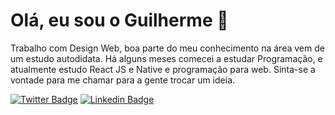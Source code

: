 <h1>Olá, eu sou o Guilherme 👋</h1>

Trabalho com Design Web, boa parte do meu conhecimento na área vem de um estudo autodidata. Há alguns meses comecei a estudar Programação, e atualmente estudo React JS e Native e programação para web. Sinta-se a vontade para me chamar para a gente trocar um ideia.

[![Twitter Badge](https://img.shields.io/badge/-@oglimap-3D464D?style=flat-square&labelColor=26A8AF&logo=twitter&logoColor=white&link=https://twitter.com/dieegosf)](https://twitter.com/oglimap) 
[![Linkedin Badge](https://img.shields.io/badge/-Guilherme-3D464D?style=flat-square&labelColor=26A8AF&logo=Linkedin&logoColor=white&link=https://www.linkedin.com/in/diego-schell-fernandes/)](https://www.linkedin.com/in/glimap/)
